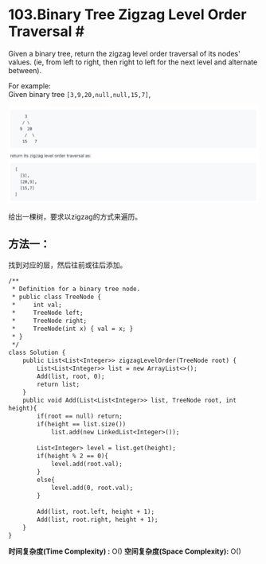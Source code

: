 # 103.Binary Tree Zigzag Level Order Traversal \#

Given a binary tree, return the zigzag level order traversal of its nodes' values. \(ie, from left to right, then right to left for the next level and alternate between\).

For example:  
Given binary tree `[3,9,20,null,null,15,7]`,

![](.gitbook/assets/image%20%2857%29.png)

给出一棵树，要求以zigzag的方式来遍历。

## 方法一：

找到对应的层，然后往前或往后添加。

```text
/**
 * Definition for a binary tree node.
 * public class TreeNode {
 *     int val;
 *     TreeNode left;
 *     TreeNode right;
 *     TreeNode(int x) { val = x; }
 * }
 */
class Solution {
    public List<List<Integer>> zigzagLevelOrder(TreeNode root) {
        List<List<Integer>> list = new ArrayList<>();
        Add(list, root, 0);
        return list;
    }
    public void Add(List<List<Integer>> list, TreeNode root, int height){
        if(root == null) return;
        if(height == list.size())
            list.add(new LinkedList<Integer>());
        
        List<Integer> level = list.get(height);
        if(height % 2 == 0){
            level.add(root.val);
        }
        else{
            level.add(0, root.val);
        }

        Add(list, root.left, height + 1);
        Add(list, root.right, height + 1);
    }
}
```

**时间复杂度\(Time Complexity\) :** O\(\)          **空间复杂度\(Space Complexity\):** O\(\)

